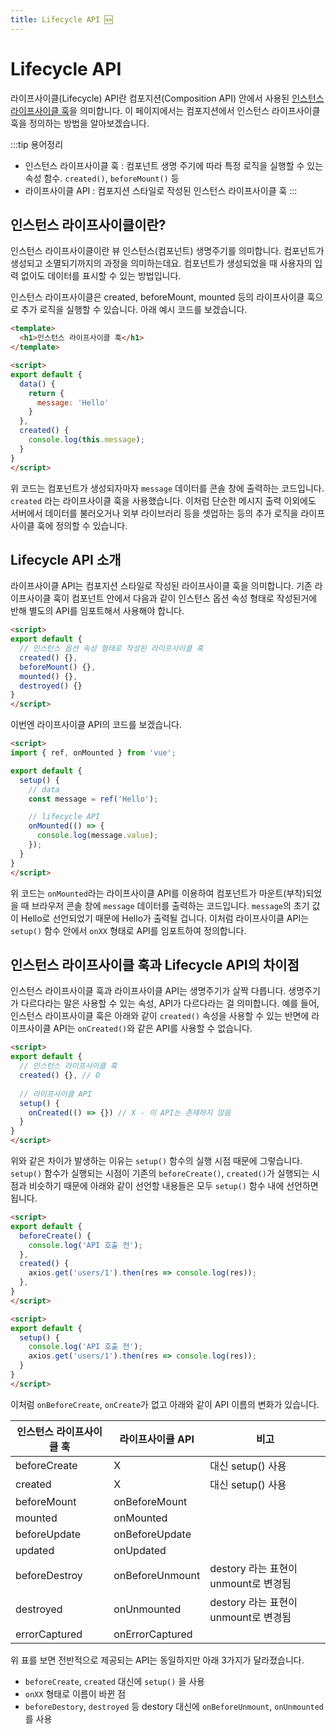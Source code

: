 ```yaml
---
title: Lifecycle API 🆕
---
```


# Lifecycle API <Badge text="Vue 3" />

라이프사이클(Lifecycle) API란 컴포지션(Composition API) 안에서 사용된 [인스턴스 라이프사이클 훅](/vue/life-cycle.html#라이프-사이클-훅)을 의미합니다. 이 페이지에서는 컴포지션에서 인스턴스 라이프사이클 훅을 정의하는 방법을 알아보겠습니다.

:::tip 용어정리
- 인스턴스 라이프사이클 훅 : 컴포넌트 생명 주기에 따라 특정 로직을 실행할 수 있는 속성 함수. `created()`, `beforeMount()` 등
- 라이프사이클 API : 컴포지션 스타일로 작성된 인스턴스 라이프사이클 훅
:::

## 인스턴스 라이프사이클이란? <Badge text="Vue 2" /><Badge text="Vue 3" />

인스턴스 라이프사이클이란 뷰 인스턴스(컴포넌트) 생명주기를 의미합니다. 컴포넌트가 생성되고 소멸되기까지의 과정을 의미하는데요. 컴포넌트가 생성되었을 때 사용자의 입력 없이도 데이터를 표시할 수 있는 방법입니다.

인스턴스 라이프사이클은 created, beforeMount, mounted 등의 라이프사이클 훅으로 추가 로직을 실행할 수 있습니다. 아래 예시 코드를 보겠습니다.

```html
<template>
  <h1>인스턴스 라이프사이클 훅</h1>
</template>

<script>
export default {
  data() {
    return {
      message: 'Hello'
    }
  },
  created() {
    console.log(this.message);
  }
}
</script>
```

위 코드는 컴포넌트가 생성되자마자 `message` 데이터를 콘솔 창에 출력하는 코드입니다. `created` 라는 라이프사이클 훅을 사용했습니다. 이처럼 단순한 메시지 출력 이외에도 서버에서 데이터를 불러오거나 외부 라이브러리 등을 셋업하는 등의 추가 로직을 라이프사이클 훅에 정의할 수 있습니다.

## Lifecycle API 소개 <Badge text="Vue 3" />

라이프사이클 API는 컴포지션 스타일로 작성된 라이프사이클 훅을 의미합니다. 기존 라이프사이클 훅이 컴포넌트 안에서 다음과 같이 인스턴스 옵션 속성 형태로 작성된거에 반해 별도의 API를 임포트해서 사용해야 합니다.

```html
<script>
export default {
  // 인스턴스 옵션 속성 형태로 작성된 라이프사이클 훅
  created() {},
  beforeMount() {},
  mounted() {},
  destroyed() {}
}
</script>
```

이번엔 라이프사이클 API의 코드를 보겠습니다.

```html
<script>
import { ref, onMounted } from 'vue';

export default {
  setup() {
    // data
    const message = ref('Hello');

    // lifecycle API
    onMounted(() => {
      console.log(message.value);
    });
  }
} 
</script>
```

위 코드는 `onMounted`라는 라이프사이클 API를 이용하여 컴포넌트가 마운트(부착)되었을 때 브라우저 콘솔 창에 `message` 데이터를 출력하는 코드입니다. `message`의 초기 값이 Hello로 선언되었기 때문에 Hello가 출력될 겁니다. 이처럼 라이프사이클 API는 `setup()` 함수 안에서 `onXX` 형태로 API를 임포트하여 정의합니다.

## 인스턴스 라이프사이클 훅과 Lifecycle API의 차이점

인스턴스 라이프사이클 훅과 라이프사이클 API는 생명주기가 살짝 다릅니다. 생명주기가 다르다라는 말은 사용할 수 있는 속성, API가 다르다라는 걸 의미합니다. 예를 들어, 인스턴스 라이프사이클 훅은 아래와 같이 `created()` 속성을 사용할 수 있는 반면에 라이프사이클 API는 `onCreated()`와 같은 API를 사용할 수 없습니다.

```html
<script>
export default {
  // 인스턴스 라이프사이클 훅
  created() {}, // O
  
  // 라이프사이클 API
  setup() {
    onCreated(() => {}) // X - 이 API는 존재하지 않음
  }
}
</script>
```

위와 같은 차이가 발생하는 이유는 `setup()` 함수의 실행 시점 때문에 그렇습니다. `setup()` 함수가 실행되는 시점이 기존의 `beforeCreate()`, `created()`가 실행되는 시점과 비슷하기 때문에 아래와 같이 선언할 내용들은 모두 `setup()` 함수 내에 선언하면 됩니다.

```html
<script>
export default {
  beforeCreate() {
    console.log('API 호출 전');
  },
  created() {
    axios.get('users/1').then(res => console.log(res));
  },
}
</script>
```

```html
<script>
export default {
  setup() {
    console.log('API 호출 전');
    axios.get('users/1').then(res => console.log(res));
  }
}
</script>
```

이처럼 `onBeforeCreate`, `onCreate`가 없고 아래와 같이 API 이름의 변화가 있습니다.

| 인스턴스 라이프사이클 훅 | 라이프사이클 API | 비고 |
|----------------|---------------------|------|
| beforeCreate   | X                   | 대신 setup() 사용 |
| created        | X                   | 대신 setup() 사용 |
| beforeMount    | onBeforeMount       |      |
| mounted        | onMounted           |      |
| beforeUpdate   | onBeforeUpdate      |      |
| updated        | onUpdated           |      |
| beforeDestroy  | onBeforeUnmount     | destory 라는 표현이 unmount로 변경됨 |
| destroyed      | onUnmounted         | destory 라는 표현이 unmount로 변경됨 |
| errorCaptured  | onErrorCaptured     |      |

위 표를 보면 전반적으로 제공되는 API는 동일하지만 아래 3가지가 달라졌습니다.

- `beforeCreate`, `created` 대신에 `setup()` 을 사용
- `onXX` 형태로 이름이 바뀐 점
- `beforeDestory`, `destroyed` 등 destory 대신에 `onBeforeUnmount`, `onUnmounted`를 사용